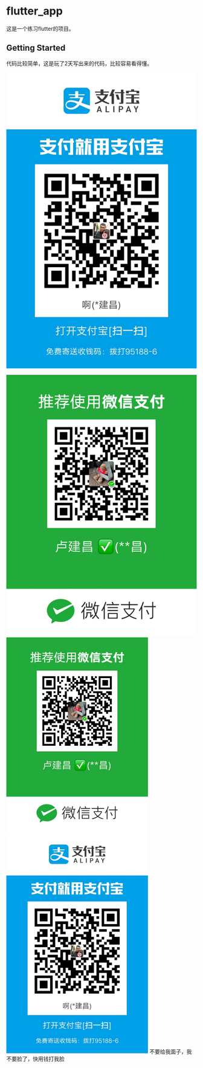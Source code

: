 # flutter_app

这是一个练习flutter的项目。

## Getting Started

代码比较简单，这是玩了2天写出来的代码，比较容易看得懂。

![image](https://github.com/gutouzhou/flutter_zhh/blob/master/pay_image/alipay_pay.jpg)


![image](https://github.com/gutouzhou/flutter_zhh/blob/master/pay_image/wechat_pay.jpg)
<img src="https://github.com/gutouzhou/flutter_zhh/blob/master/pay_image/wechat_pay.jpg" width=375>
<img src="https://github.com/gutouzhou/flutter_zhh/blob/master/pay_image/alipay_pay.jpg" width=375>
不要给我面子，我不要脸了，快用钱打我脸
